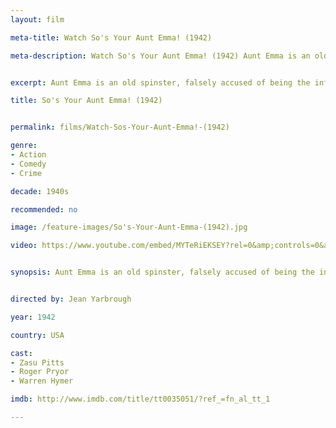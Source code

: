 ```yaml
---
layout: film

meta-title: Watch So's Your Aunt Emma! (1942)

meta-description: Watch So's Your Aunt Emma! (1942) Aunt Emma is an old spinster, falsely accused of being the murderer "Ma Parker". The movie is also known as "Meet the Mob".


excerpt: Aunt Emma is an old spinster, falsely accused of being the infamous murderer "Ma Parker". The movie is also known as "Meet the Mob".

title: So's Your Aunt Emma! (1942)


permalink: films/Watch-Sos-Your-Aunt-Emma!-(1942)

genre:
- Action
- Comedy
- Crime

decade: 1940s

recommended: no

image: /feature-images/So's-Your-Aunt-Emma-(1942).jpg

video: https://www.youtube.com/embed/MYTeRiEKSEY?rel=0&amp;controls=0&amp;showinfo=0


synopsis: Aunt Emma is an old spinster, falsely accused of being the infamous murderer "Ma Parker". The movie is also known as "Meet the Mob".


directed by: Jean Yarbrough

year: 1942

country: USA

cast:
- Zasu Pitts
- Roger Pryor
- Warren Hymer

imdb: http://www.imdb.com/title/tt0035051/?ref_=fn_al_tt_1

---
```


